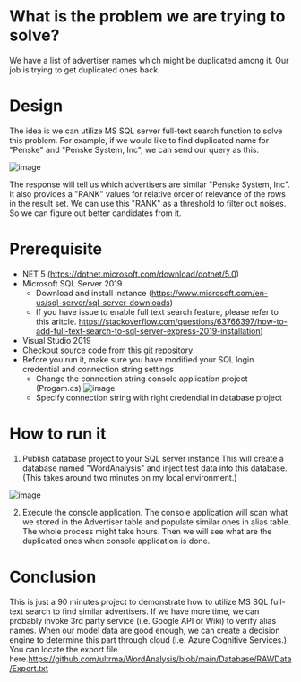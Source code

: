 # What is the problem we are trying to solve?
We have a list of advertiser names which might be duplicated among it. Our job is trying to get duplicated ones back.

# Design
The idea is we can utilize MS SQL server full-text search function to solve this problem. 
For example, if we would like to find duplicated name for "Penske" and "Penske System, Inc", we can send our query as this.

![image](https://user-images.githubusercontent.com/17281511/117516809-040a6780-af4f-11eb-9710-41150d214e63.png)

The response will tell us which advertisers are similar "Penske System, Inc". 
It also provides a "RANK" values for relative order of relevance of the rows in the result set.
We can use this "RANK" as a threshold to filter out noises. So we can figure out better candidates from it.

# Prerequisite
- NET 5 (https://dotnet.microsoft.com/download/dotnet/5.0)
- Microsoft SQL Server 2019
  - Download and install instance (https://www.microsoft.com/en-us/sql-server/sql-server-downloads)
  - If you have issue to enable full text search feature, please refer to this aritcle. https://stackoverflow.com/questions/63766397/how-to-add-full-text-search-to-sql-server-express-2019-installation)
- Visual Studio 2019
- Checkout source code from this git repository
- Before you run it, make sure you have modified your SQL login credential and connection string settings
  - Change the connection string console application project (Progam.cs)
  ![image](https://user-images.githubusercontent.com/17281511/117517544-28674380-af51-11eb-8d61-3100d24868d3.png)
  - Specify connection string with right credendial in database project


# How to run it
1. Publish database project to your SQL server instance
This will create a database named "WordAnalysis" and inject test data into this database. (This takes around two minutes on my local environment.)

![image](https://user-images.githubusercontent.com/17281511/117517283-6adc5080-af50-11eb-8839-803cf9dac2b0.png)

2. Execute the console application.
The console application will scan what we stored in the Advertiser table and populate similar ones in alias table.
The whole process might take hours. Then we will see what are the duplicated ones when console application is done.


# Conclusion
This is just a 90 minutes project to demonstrate how to utilize MS SQL full-text search to find similar advertisers.
If we have more time, we can probably invoke 3rd party service (i.e. Google API or Wiki) to verify alias names.
When our model data are good enough, we can create a decision engine to determine this part through cloud (i.e. Azure Cognitive Services.)
You can locate the export file here.https://github.com/ultrma/WordAnalysis/blob/main/Database/RAWData/Export.txt

